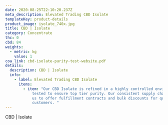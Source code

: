 ```yaml
---
date: 2020-08-25T22:10:20.237Z
meta_description: Elevated Trading CBD Isolate
templateKey: product-details
product_image: isolate_740x.jpg
title: CBD | Isolate
category: Concentrate
thc: 0
cbd: 84
weights:
  - metric: kg
    value: 1
coa_link: cbd-isolate-purity-test-website.pdf
details:
  description: CBD | Isolate
  info:
    - label: Elevated Trading CBD Isolate
      items:
        - item: "Our CBD Isolate is refined in a highly controlled environment and lab
            tested to ensure top tier purity. Our consistent supply chain allows
            us to offer fulfillment contracts and bulk discounts for qualifying
            customers. "
---
```


CBD | Isolate
